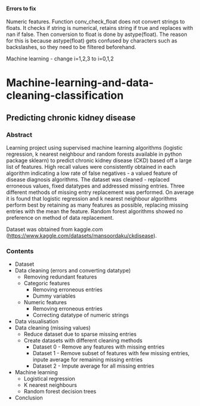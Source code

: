 #### Errors to fix
Numeric features. Function conv_check_float does not convert strings to floats. It checks if string is numerical, retains string if true and replaces with nan if false. Then conversion to float is done by astype(float). The reason for this is because astype(float) gets confused by characters such as backslashes, so they need to be filtered beforehand.

Machine learning - change i=1,2,3 to i=0,1,2

# Machine-learning-and-data-cleaning-classification

## Predicting chronic kidney disease

### Abstract
Learning project using supervised machine learning algorithms (logistic regression, k nearest neighbour and random forests available in python package sklearn) to predict chronic kidney disease (CKD) based off a large list of features. High recall values were consistently obtained in each algorithm indicating a low rate of false negatives - a valued feature of disease diagnosis algorithms. The dataset was cleaned - replaced erroneous values, fixed datatypes and addressed missing entries. Three different methods of missing entry replacement was performed. On average it is found that logistic regression and k nearest neighbour algorithms perform best by retaining as many features as possible, replacing missing entries with the mean the feature. Random forest algorithms showed no preference on method of data replacement.

Dataset was obtained from kaggle.com (https://www.kaggle.com/datasets/mansoordaku/ckdisease).

### Contents
<ul>
    <li>
      Dataset
    </li>
    <li>
      Data cleaning (errors and converting datatype)
      <ul>
          <li>Removing redundant features</li>
          <li>
              Categoric features
              <ul>
                  <li>Removing erroneous entries</li>
                  <li>Dummy variables</li>
              </ul>
          </li>
          <li>
              Numeric features
              <ul>
                  <li>Removing erroneous entries</li>
                  <li>Correcting datatype of numeric strings</li>
              </ul>
          </li>
      </ul>
  </li>
  <li>
       Data visualisation
  </li>
  <li>
       Data cleaning (missing values)
       <ul>
          <li>Reduce dataset due to sparse missing entries</li>
          <li>Create datasets with different cleaning methods
              <ul>
                  <li>Dataset 0 - Remove any features with missing entries</li>
                  <li>Dataset 1 - Remove subset of features with few missing entries, inpute average for remaining missing entries</li> 
              <li>Dataset 2 - Impute average for all missing entries</li> 
              </ul>
       </ul>
  </li>
  <li>
       Machine learning<ul>
    <li>Logistical regression</li>
    <li>K nearest neighbours</li>
    <li>Random forest decision trees</li>
    </ul>
  </li>
  <li>Conclusion</li>
</ul>
